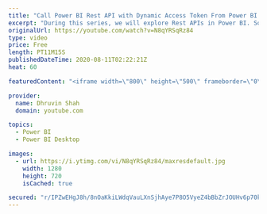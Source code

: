 ```yaml
---
title: "Call Power BI Rest API with Dynamic Access Token From Power BI Desktop |Power BI Rest API | Part Two"
excerpt: "During this series, we will explore Rest APIs in Power BI. Sometimes, we need to build Power BI Admin report by consuming Power BI Admin APIs. During this session we will learn the same thing.   During the first step we have registered Power BI App to Azure Portal. If you haven’t gone through that video,"
originalUrl: https://youtube.com/watch?v=N8qYRSqRz84
type: video
price: Free
length: PT11M15S
publishedDateTime: 2020-08-11T02:22:21Z
heat: 60

featuredContent: "<iframe width=\"800\" height=\"500\" frameborder=\"0\" src=\"https://www.youtube.com/embed/N8qYRSqRz84\" allow=\"accelerometer; autoplay; encrypted-media; gyroscope; picture-in-picture\" allowfullscreen></iframe>"

provider:
  name: Dhruvin Shah
  domain: youtube.com

topics:
  - Power BI
  - Power BI Desktop

images:
  - url: https://i.ytimg.com/vi/N8qYRSqRz84/maxresdefault.jpg
    width: 1280
    height: 720
    isCached: true

secured: "r/IPZwEHgJ8h/8nOaKkiLWdqVauLXnSjhAye7P8O5VyeZ4bBbZrJOUHv6p70kfgIUid4g6eJvAZs9gtFn4FsVS64rhvum52faWCH50W5SSS4RVpcuqjrnPn5LvoQvoVWSs/9B/999jKxGWKgMr48A5l3fRTiNAI3kgHAH0rb+n5BPqI3mUTGyhnTvH8KTjjwvWZ/xXG75GsmZgwwJtS/TBSrxhVJLsFMzPlVkb4PcSukDxfu0jLVKKC65ia2PH72N5LoQSwlcDlwFK2BVg84AQ9pMZOUkwPtqp+m4fPU7hluNCkwB3aFF3LrwJV10VGLf7TRizSa7RFFUgkUwivA+oJZ2S4a9f1BjRfT35wMOWjm1UqdQLyTFs6+6/Dds/r8cGFeebvQ9Ejup33dVIcNF6ifMES+q5rlIz3YuFWfxjg=;ky/fi9Kqe3DA6BZjjRV8Yg=="
---
```


